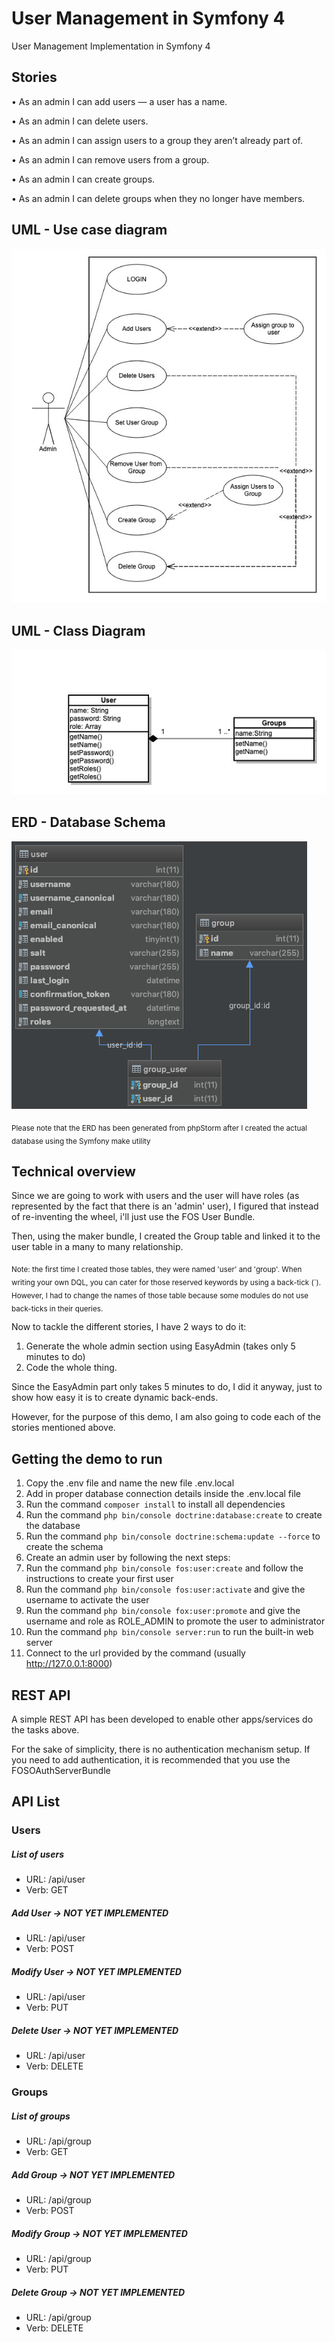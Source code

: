 # User Management in Symfony 4
User Management Implementation in Symfony 4

## Stories

• As an admin I can add users — a user has a name.

• As an admin I can delete users.

• As an admin I can assign users to a group they aren’t already part of.

• As an admin I can remove users from a group.

• As an admin I can create groups.

• As an admin I can delete groups when they no longer have members.

## UML - Use case diagram
![](Use_case_diagram.jpg)

## UML - Class Diagram
![](Class_diagram.jpg)

## ERD - Database Schema
![](ERD.png)

<sub>Please note that the ERD has been generated from phpStorm after I created the actual database using the Symfony make utility</sub>

## Technical overview
Since we are going to work with users and the user will have roles (as represented by the fact that there is an 'admin' user), I figured that instead of re-inventing the wheel, i'll just use the FOS User Bundle.

Then, using the maker bundle, I created the Group table and linked it to the user table in a many to many relationship.

<sub>Note: the first time I created those tables, they were named 'user' and 'group'. When writing your own DQL, you can cater for those reserved keywords by using a back-tick (`). However, I had to change the names of those table because some modules do not use back-ticks in their queries.</sub>


Now to tackle the different stories, I have 2 ways to do it:
1. Generate the whole admin section using EasyAdmin (takes only 5 minutes to do)
2. Code the whole thing.

Since the EasyAdmin part only takes 5 minutes to do, I did it anyway, just to show how easy it is to create dynamic back-ends.

However, for the purpose of this demo, I am also going to code each of the stories mentioned above.


## Getting the demo to run
1. Copy the .env file and name the new file .env.local
2. Add in proper database connection details inside the .env.local file
3. Run the command `composer install` to install all dependencies
4. Run the command `php bin/console doctrine:database:create` to create the database
5. Run the command `php bin/console doctrine:schema:update --force` to create the schema
6. Create an admin user by following the next steps:
7. Run the command `php bin/console fos:user:create` and follow the instructions to create your first user
8. Run the command `php bin/console fos:user:activate` and give the username to activate the user
9. Run the command `php bin/console fox:user:promote` and give the username and role as ROLE_ADMIN to promote the user to administrator
10. Run the command `php bin/console server:run` to run the built-in web server
11. Connect to the url provided by the command (usually http://127.0.0.1:8000)
 
 
## REST API
A simple REST API has been developed to enable other apps/services do the tasks above.

For the sake of simplicity, there is no authentication mechanism setup. If you need to add authentication, it is recommended that you use the FOSOAuthServerBundle

## API List
### Users
##### List of users
- URL: /api/user
- Verb: GET

##### Add User -> NOT YET IMPLEMENTED
- URL: /api/user
- Verb: POST

##### Modify User -> NOT YET IMPLEMENTED
- URL: /api/user
- Verb: PUT

##### Delete User -> NOT YET IMPLEMENTED
- URL: /api/user
- Verb: DELETE

### Groups
##### List of groups
- URL: /api/group
- Verb: GET

##### Add Group -> NOT YET IMPLEMENTED
- URL: /api/group
- Verb: POST

##### Modify Group -> NOT YET IMPLEMENTED
- URL: /api/group
- Verb: PUT

##### Delete Group -> NOT YET IMPLEMENTED
- URL: /api/group
- Verb: DELETE

 